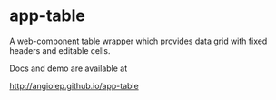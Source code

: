 # app-table
A web-component table wrapper which provides data grid with fixed headers and editable cells.

Docs and demo are available at

  http://angiolep.github.io/app-table

